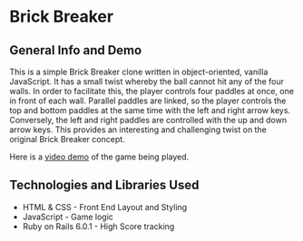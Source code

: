 # Brick Breaker

## General Info and Demo

This is a simple Brick Breaker clone written in object-oriented, vanilla JavaScript. It has a small twist whereby the ball cannot hit any of the four walls. In order to facilitate this, the player controls four paddles at once, one in front of each wall. Parallel paddles are linked, so the player controls the top and bottom paddles at the same time with the left and right arrow keys. Conversely, the left and right paddles are controlled with the up and down arrow keys. This provides an interesting and challenging twist on the original Brick Breaker concept.

Here is a [video demo](https://www.youtube.com/watch?v=lA5K1tV0JIc) of the game being played.

## Technologies and Libraries Used

* HTML & CSS - Front End Layout and Styling
* JavaScript - Game logic
* Ruby on Rails 6.0.1 - High Score tracking
